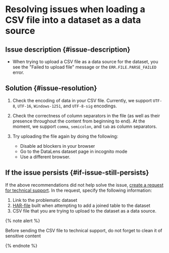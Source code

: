 # Resolving issues when loading a CSV file into a dataset as a data source



## Issue description {#issue-description}

* When trying to upload a CSV file as a data source for the dataset, you see the "Failed to upload file" message or the `ERR.FILE.PARSE_FAILED` error.

## Solution {#issue-resolution}

1. Check the encoding of data in your CSV file. Currently, we support `UTF-8`, `UTF-16`, `Windows-1251`, and `UTF-8-sig` encodings.
2. Check the correctness of column separators in the file (as well as their presence throughout the content from beginning to end). At the moment, we support `comma`, `semicolon`, and `tab` as column separators.

3. Try uploading the file again by doing the following:

   * Disable ad blockers in your browser
   * Go to the DataLens dataset page in incognito mode
   * Use a different browser.

## If the issue persists {#if-issue-still-persists}

If the above recommendations did not help solve the issue, [create a request for technical support](https://console.cloud.yandex.ru/support?section=contact).
In the request, specify the following information:

1. Link to the problematic dataset
2. [HAR-file](https://cloud.yandex.ru/docs/support/create-har) built when attempting to add a joined table to the dataset
3. CSV file that you are trying to upload to the dataset as a data source.

{% note alert %}

Before sending the CSV file to technical support, do not forget to clean it of sensitive content

{% endnote %}

